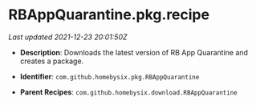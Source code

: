 # RBAppQuarantine.pkg.recipe

_Last updated 2021-12-23 20:01:50Z_

- **Description**: Downloads the latest version of RB App Quarantine and creates a package.

- **Identifier**: `com.github.homebysix.pkg.RBAppQuarantine`

- **Parent Recipes**: `com.github.homebysix.download.RBAppQuarantine`
